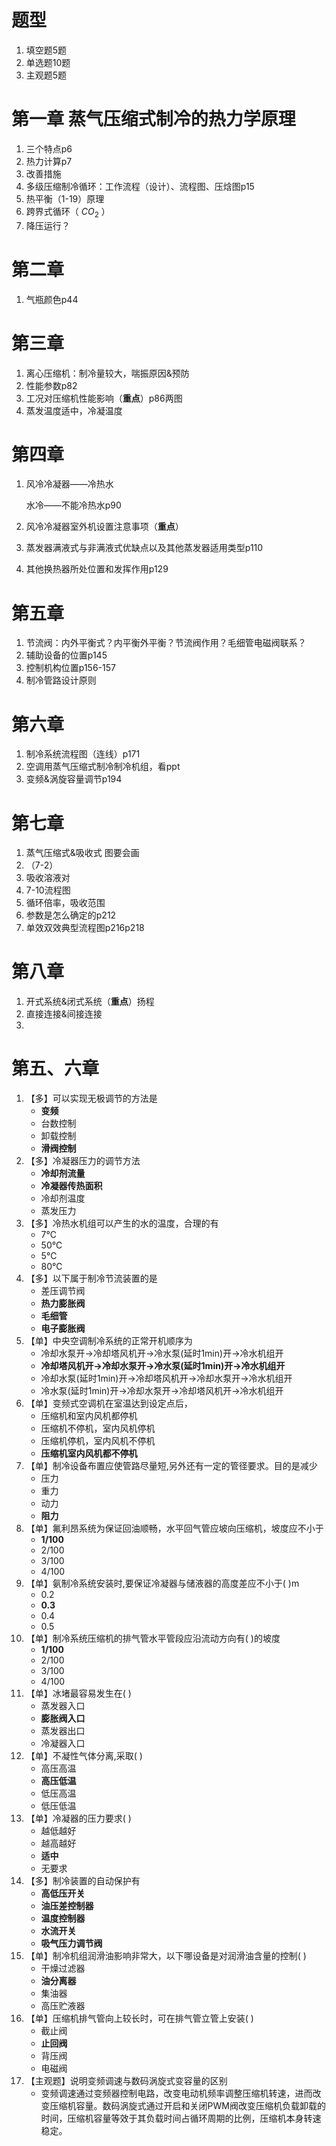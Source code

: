 # 题型

1. 填空题5题
2. 单选题10题
3. 主观题5题

# 第一章 蒸气压缩式制冷的热力学原理

1. 三个特点p6
2. 热力计算p7
3. 改善措施
4. 多级压缩制冷循环：工作流程（设计）、流程图、压焓图p15
5. 热平衡（1-19）原理
6. 跨界式循环（ $CO_2$ ）
7. 降压运行？

# 第二章

1. 气瓶颜色p44

# 第三章

1. 离心压缩机：制冷量较大，喘振原因&预防
2. 性能参数p82
3. 工况对压缩机性能影响（**重点**）p86两图
4. 蒸发温度适中，冷凝温度

# 第四章

1. 风冷冷凝器——冷热水

   水冷——不能冷热水p90

2. 风冷冷凝器室外机设置注意事项（**重点**）

3. 蒸发器满液式与非满液式优缺点以及其他蒸发器适用类型p110

4. 其他换热器所处位置和发挥作用p129

# 第五章

1. 节流阀：内外平衡式？内平衡外平衡？节流阀作用？毛细管电磁阀联系？
2. 辅助设备的位置p145
3. 控制机构位置p156-157
4. 制冷管路设计原则

# 第六章

1. 制冷系统流程图（连线）p171
2. 空调用蒸气压缩式制冷制冷机组，看ppt
3. 变频&涡旋容量调节p194

# 第七章

1. 蒸气压缩式&吸收式 图要会画
2. （7-2）
3. 吸收溶液对
4. 7-10流程图
5. 循环倍率，吸收范围
6. 参数是怎么确定的p212
7. 单效双效典型流程图p216p218

# 第八章

1. 开式系统&闭式系统（**重点**）扬程
2. 直接连接&间接连接
3. 

# 第五、六章

1. 【多】可以实现无极调节的方法是
   * **变频**
   * 台数控制
   * 卸载控制
   * **滑阀控制**
2. 【多】冷凝器压力的调节方法
   * **冷却剂流量**
   * **冷凝器传热面积**
   * 冷却剂温度
   * 蒸发压力
3. 【多】冷热水机组可以产生的水的温度，合理的有
   * 7℃
   * 50℃
   * 5℃
   * 80℃
4. 【多】以下属于制冷节流装置的是
   * 差压调节阀
   * **热力膨胀阀**
   * **毛细管**
   * **电子膨胀阀**
5. 【单】中央空调制冷系统的正常开机顺序为
   * 冷却水泵开→冷却塔风机开→冷水泵(延时1min)开→冷水机组开
   * **冷却塔风机开→冷却水泵开→冷水泵(延时1min)开→冷水机组开**
   * 冷却水泵(延时1min)开→冷却塔风机开→冷却水泵开→冷水机组开
   * 冷水泵(延时1min)开→冷却水泵开→冷却塔风机开→冷水机组开
6. 【单】变频式空调机在室温达到设定点后，
   * 压缩机和室内风机都停机
   * 压缩机不停机，室内风机停机
   * 压缩机停机，室内风机不停机
   * **压缩机室内风机都不停机**
7. 【单】制冷设备布置应使管路尽量短,另外还有一定的管径要求。目的是减少
   * 压力
   * 重力
   * 动力
   * **阻力**
8. 【单】氟利昂系统为保证回油顺畅，水平回气管应坡向压缩机，坡度应不小于
   * **1/100**
   * 2/100
   * 3/100
   * 4/100
9. 【单】氨制冷系统安装时,要保证冷凝器与储液器的高度差应不小于(  )m
   - 0.2
   - **0.3**
   - 0.4
   - 0.5
10. 【单】制冷系统压缩机的排气管水平管段应沿流动方向有(  )的坡度
    - **1/100**
    - 2/100
    - 3/100
    - 4/100
11. 【单】冰堵最容易发生在(  )
    - 蒸发器入口
    - **膨胀阀入口**
    - 蒸发器出口
    - 冷凝器入口
12. 【单】不凝性气体分离,采取( )
    - 高压高温
    - **高压低温**
    - 低压高温
    - 低压低温
13. 【单】冷凝器的压力要求(  )
    - 越低越好
    - 越高越好
    - **适中**
    - 无要求
14. 【多】制冷装置的自动保护有 
    - **高低压开关**
    - **油压差控制器**
    - **温度控制器**
    - **水流开关**
    - **吸气压力调节阀**
15. 【单】制冷机组润滑油影响非常大，以下哪设备是对润滑油含量的控制(  )
    - 干燥过滤器
    - **油分离器**
    - 集油器
    - 高压贮液器
16. 【单】压缩机排气管向上较长时，可在排气管立管上安装(  )
    - 截止阀
    - **止回阀**
    - 背压阀
    - 电磁阀
17. 【主观题】说明变频调速与数码涡旋式变容量的区别
    * 变频调速通过变频器控制电路，改变电动机频率调整压缩机转速，进而改变压缩机容量。数码涡旋式通过开启和关闭PWM阀改变压缩机负载卸载的时间，压缩机容量等效于其负载时间占循环周期的比例，压缩机本身转速稳定。
